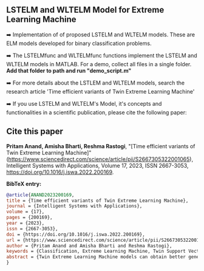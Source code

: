 ## LSTELM and WLTELM Model for Extreme Learning Machine

➡️ Implementation of of proposed LSTELM and WLTELM models. These are ELM models developed for binary classification problems.

➡️ The LSTELMfunc and WLTELMfunc functions implement the LSTELM and WLTELM models in MATLAB. For a demo, collect all files in a single folder. **Add that folder to path and run "demo_script.m"**

➡️ For more details about the LSTLEM and WLTELM models, search the research article 'Time efficient variants of Twin Extreme Learning Machine'

➡️ If you use LSTELM and WLTELM's Model, it's concepts and functionalities in a scientific publication, please cite the following paper:

## Cite this paper
**Pritam Anand, Amisha Bharti, Reshma Rastogi**, "[Time efficient variants of Twin Extreme Learning Machine]"(https://www.sciencedirect.com/science/article/pii/S2667305322001065), Intelligent Systems with Applications, Volume 17, 2023, ISSN 2667-3053, https://doi.org/10.1016/j.iswa.2022.200169.

**BibTeX entry:**
```bibtex
@article{ANAND2023200169,
title = {Time efficient variants of Twin Extreme Learning Machine},
journal = {Intelligent Systems with Applications},
volume = {17},
pages = {200169},
year = {2023},
issn = {2667-3053},
doi = {https://doi.org/10.1016/j.iswa.2022.200169},
url = {https://www.sciencedirect.com/science/article/pii/S2667305322001065},
author = {Pritam Anand and Amisha Bharti and Reshma Rastogi},
keywords = {Classification, Extreme Learning Machine, Twin Support Vector Machine, Twin Extreme Learning Machine},
abstract = {Twin Extreme Learning Machine models can obtain better generalization ability than the standard Extreme Learning Machine model. But, they require to solve a pair of quadratic programming problems for this. It makes them more complex and computationally expensive than the standard Extreme Learning Machine model. In this paper, we propose two novel time-efficient formulations of the Twin Extreme Learning Machine, which only require the solution of systems of linear equations for obtaining the final classifier. In this sense, they can combine the benefits of the Twin Support Vector Machine and standard Extreme Learning Machine in the true sense. We term our first formulation as ‘Least Squared Twin Extreme Learning Machine’. It minimizes the L2-norm of error variables in its optimization problem. Our second formulation ‘Weighted Linear loss Twin Extreme Learning Machine’ uses the weighted linear loss function for calculating the empirical error, which makes it insensitive towards outliers. Numerical results obtained with multiple benchmark datasets show that proposed formulations are time efficient with better generalization ability. Further, we have used the proposed formulations in the detection of phishing websites and shown that they are much more effective in the detection of phishing websites than other Extreme Learning Machine models.}
}
```

